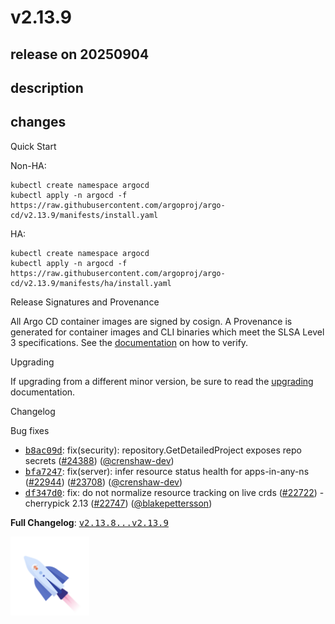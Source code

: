 # v2.13.9

## release on 20250904
## description
## changes
Quick Start

Non-HA:

    kubectl create namespace argocd
    kubectl apply -n argocd -f https://raw.githubusercontent.com/argoproj/argo-cd/v2.13.9/manifests/install.yaml

HA:

    kubectl create namespace argocd
    kubectl apply -n argocd -f https://raw.githubusercontent.com/argoproj/argo-cd/v2.13.9/manifests/ha/install.yaml

Release Signatures and Provenance

All Argo CD container images are signed by cosign. A Provenance is generated for container images and CLI binaries which meet the SLSA Level 3 specifications. See the <a href="https://argo-cd.readthedocs.io/en/stable/operator-manual/signed-release-assets" rel="nofollow">documentation</a> on how to verify.

Upgrading

If upgrading from a different minor version, be sure to read the <a href="https://argo-cd.readthedocs.io/en/stable/operator-manual/upgrading/overview/" rel="nofollow">upgrading</a> documentation.

Changelog

Bug fixes

* <a class="commit-link" data-hovercard-type="commit" data-hovercard-url="https://github.com/argoproj/argo-cd/commit/b8ac09d326d728d178a4cc6af6aa4e2a3afb22f3/hovercard" href="https://github.com/argoproj/argo-cd/commit/b8ac09d326d728d178a4cc6af6aa4e2a3afb22f3"><tt>b8ac09d</tt></a>: fix(security): repository.GetDetailedProject exposes repo secrets (<a class="issue-link js-issue-link" data-error-text="Failed to load title" data-id="3383925304" data-permission-text="Title is private" data-url="https://github.com/argoproj/argo-cd/issues/24388" data-hovercard-type="pull_request" data-hovercard-url="/argoproj/argo-cd/pull/24388/hovercard" href="https://github.com/argoproj/argo-cd/pull/24388">#24388</a>) (<a class="user-mention notranslate" data-hovercard-type="user" data-hovercard-url="/users/crenshaw-dev/hovercard" data-octo-click="hovercard-link-click" data-octo-dimensions="link_type:self" href="https://github.com/crenshaw-dev">@crenshaw-dev</a>)
* <a class="commit-link" data-hovercard-type="commit" data-hovercard-url="https://github.com/argoproj/argo-cd/commit/bfa724719a0861e91151bedfa01fdd99bee57a43/hovercard" href="https://github.com/argoproj/argo-cd/commit/bfa724719a0861e91151bedfa01fdd99bee57a43"><tt>bfa7247</tt></a>: fix(server): infer resource status health for apps-in-any-ns (<a class="issue-link js-issue-link" data-error-text="Failed to load title" data-id="3058078143" data-permission-text="Title is private" data-url="https://github.com/argoproj/argo-cd/issues/22944" data-hovercard-type="pull_request" data-hovercard-url="/argoproj/argo-cd/pull/22944/hovercard" href="https://github.com/argoproj/argo-cd/pull/22944">#22944</a>) (<a class="issue-link js-issue-link" data-error-text="Failed to load title" data-id="3216189460" data-permission-text="Title is private" data-url="https://github.com/argoproj/argo-cd/issues/23708" data-hovercard-type="pull_request" data-hovercard-url="/argoproj/argo-cd/pull/23708/hovercard" href="https://github.com/argoproj/argo-cd/pull/23708">#23708</a>) (<a class="user-mention notranslate" data-hovercard-type="user" data-hovercard-url="/users/crenshaw-dev/hovercard" data-octo-click="hovercard-link-click" data-octo-dimensions="link_type:self" href="https://github.com/crenshaw-dev">@crenshaw-dev</a>)
* <a class="commit-link" data-hovercard-type="commit" data-hovercard-url="https://github.com/argoproj/argo-cd/commit/df347d0d566c904a282e13add3cda82fed4e37c4/hovercard" href="https://github.com/argoproj/argo-cd/commit/df347d0d566c904a282e13add3cda82fed4e37c4"><tt>df347d0</tt></a>: fix: do not normalize resource tracking on live crds (<a class="issue-link js-issue-link" data-error-text="Failed to load title" data-id="3004925233" data-permission-text="Title is private" data-url="https://github.com/argoproj/argo-cd/issues/22722" data-hovercard-type="pull_request" data-hovercard-url="/argoproj/argo-cd/pull/22722/hovercard" href="https://github.com/argoproj/argo-cd/pull/22722">#22722</a>) - cherrypick 2.13 (<a class="issue-link js-issue-link" data-error-text="Failed to load title" data-id="3010313914" data-permission-text="Title is private" data-url="https://github.com/argoproj/argo-cd/issues/22747" data-hovercard-type="pull_request" data-hovercard-url="/argoproj/argo-cd/pull/22747/hovercard" href="https://github.com/argoproj/argo-cd/pull/22747">#22747</a>) (<a class="user-mention notranslate" data-hovercard-type="user" data-hovercard-url="/users/blakepettersson/hovercard" data-octo-click="hovercard-link-click" data-octo-dimensions="link_type:self" href="https://github.com/blakepettersson">@blakepettersson</a>)

<strong>Full Changelog</strong>: <a class="commit-link" href="https://github.com/argoproj/argo-cd/compare/v2.13.8...v2.13.9"><tt>v2.13.8...v2.13.9</tt></a>

<a href="https://argoproj.github.io/cd/" rel="nofollow"><img src="https://raw.githubusercontent.com/argoproj/argo-site/master/content/pages/cd/gitops-cd.png" width="25%" style="max-width: 100%;"></a>


